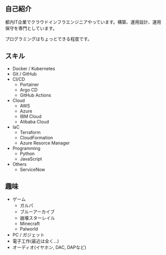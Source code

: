 ## 自己紹介

都内IT企業でクラウドインフラエンジニアやっています。構築、運用設計、運用保守を専門としています。

プログラミングはちょっとできる程度です。

## スキル
- Docker / Kubernetes
- Git / GitHub
- CI/CD
  - Portainer
  - Argo CD
  - GitHub Actions
- Cloud
  - AWS
  - Azure
  - IBM Cloud
  - Alibaba Cloud
- IaC
  - Terraform
  - CloudFormation
  - Azure Resorce Manager
- Programming
  - Python
  - JavaScript
- Others
  - ServiceNow

## 趣味
- ゲーム
  - ガルパ
  - ブルーアーカイブ
  - 崩壊スターレイル
  - Minecraft
  - Palworld
- PC / ガジェット
- 電子工作(最近は全く...)
- オーディオ(イヤホン, DAC, DAPなど)

